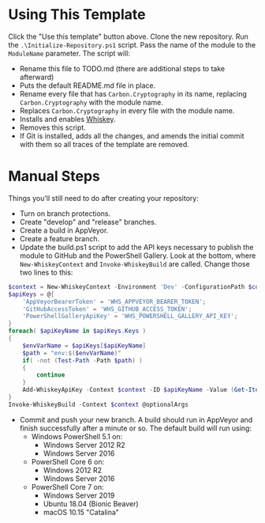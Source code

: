 # Using This Template

Click the "Use this template" button above. Clone the new repository. Run the `.\Initialize-Repository.ps1` script.
Pass the name of the module to the `ModuleName` parameter. The script will:

* Rename this file to TODO.md (there are additional steps to take afterward)
* Puts the default README.md file in place.
* Rename every file that has `Carbon.Cryptography` in its name, replacing `Carbon.Cryptography` with the module name.
* Replaces `Carbon.Cryptography` in every file with the module name.
* Installs and enables [Whiskey](https://github.com/webmd-health-services/Whiskey/wiki).
* Removes this script.
* If Git is installed, adds all the changes, and amends the initial commit with them so all traces of the template are
  removed.

# Manual Steps

Things you'll still need to do after creating your repository:

* Turn on branch protections.
* Create "develop" and "release" branches.
* Create a build in AppVeyor.
* Create a feature branch.
* Update the build.ps1 script to add the API keys necessary to publish the module to GitHub and the PowerShell Gallery.
Look at the bottom, where `New-WhiskeyContext` and `Invoke-WhiskeyBuild` are called. Change those two lines to this:

```powershell
$context = New-WhiskeyContext -Environment 'Dev' -ConfigurationPath $configPath
$apiKeys = @{
    'AppVeyorBearerToken' = 'WHS_APPVEYOR_BEARER_TOKEN';
    'GitHubAccessToken' = 'WHS_GITHUB_ACCESS_TOKEN';
    'PowerShellGalleryApiKey' = 'WHS_POWERSHELL_GALLERY_API_KEY';
}
foreach( $apiKeyName in $apiKeys.Keys )
{
    $envVarName = $apiKeys[$apiKeyName]
    $path = "env:$($envVarName)"
    if( -not (Test-Path -Path $path) )
    {
        continue
    }
    Add-WhiskeyApiKey -Context $context -ID $apiKeyName -Value (Get-Item -Path $path).Value
}
Invoke-WhiskeyBuild -Context $context @optionalArgs
```

* Commit and push your new branch. A build should run in AppVeyor and finish successfully after a minute or so. The
default build will run using:
    * Windows PowerShell 5.1 on:
        * Windows Server 2012 R2
        * Windows Server 2016
    * PowerShell Core 6 on:
        * Windows 2012 R2
        * Windows Server 2016
    * PowerShell Core 7 on:
        * Windows Server 2019
        * Ubuntu 18.04 (Bionic Beaver)
        * macOS 10.15 "Catalina"
